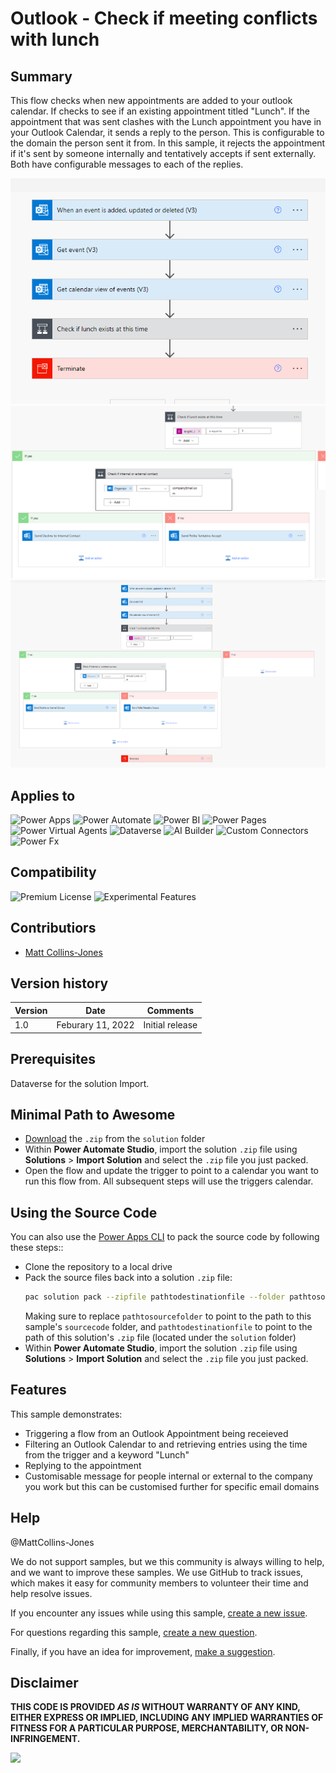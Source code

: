 # Outlook - Check if meeting conflicts with lunch

## Summary

This flow checks when new appointments are added to your outlook calendar. If checks to see if an existing appointment titled "Lunch". If the appointment that was sent clashes with the Lunch appointment you have in your Outlook Calendar, it sends a reply to the person. This is configurable to the domain the person sent it from. In this sample, it rejects the appointment if it's sent by someone internally and tentatively accepts if sent externally. Both have configurable messages to each of the replies.

![Collapsed Flow](assets/CollapseFlow.png)
![Check Conditions](assets/CheckConditions.png)
![Whole Flow](assets/WholeFlow.png)

## Applies to

![Power Apps](https://img.shields.io/badge/Power%20Apps-No-red "No")
![Power Automate](https://img.shields.io/badge/Power%20Automate-Yes-green "Yes")
![Power BI](https://img.shields.io/badge/Power%20BI-No-red "No")
![Power Pages](https://img.shields.io/badge/Power%20Pages-No-red "No")
![Power Virtual Agents](https://img.shields.io/badge/Power%20Virtual%20Agents-No-red "No")
![Dataverse](https://img.shields.io/badge/Dataverse-No-red "No")
![AI Builder](https://img.shields.io/badge/AI%20Builder-No-red "No")
![Custom Connectors](https://img.shields.io/badge/Custom%20Connectors-No-red "No")
![Power Fx](https://img.shields.io/badge/Power%20Fx-No-red "No")

## Compatibility
![Premium License](https://img.shields.io/badge/Premium%20License-Not%20Required-red.svg "Premium license not required")
![Experimental Features](https://img.shields.io/badge/Experimental%20Features-No-red.svg "Does not rely on experimental features")



## Contributiors

 * [Matt Collins-Jones](https://github.com/MattCollins-Jones) 

## Version history

Version|Date|Comments
-------|----|--------
1.0|Feburary 11, 2022|Initial release

## Prerequisites

Dataverse for the solution Import.



## Minimal Path to Awesome

* [Download](./solution/OutlookCheckIfConflictWithLunch.zip) the `.zip` from the `solution` folder
* Within **Power Automate Studio**, import the solution `.zip` file using **Solutions** > **Import Solution** and select the `.zip` file you just packed.
* Open the flow and update the trigger to point to a calendar you want to run this flow from. All subsequent steps will use the triggers calendar.

## Using the Source Code

You can also use the [Power Apps CLI](https://docs.microsoft.com/powerapps/developer/data-platform/powerapps-cli) to pack the source code by following these steps::

* Clone the repository to a local drive
* Pack the source files back into a solution `.zip` file:
  ```bash
  pac solution pack --zipfile pathtodestinationfile --folder pathtosourcefolder
  ```
  Making sure to replace `pathtosourcefolder` to point to the path to this sample's `sourcecode` folder, and `pathtodestinationfile` to point to the path of this solution's `.zip` file (located under the `solution` folder)
* Within **Power Automate Studio**, import the solution `.zip` file using **Solutions** > **Import Solution** and select the `.zip` file you just packed.

## Features

This sample demonstrates:

* Triggering a flow from an Outlook Appointment being receieved
* Filtering an Outlook Calendar to and retrieving entries using the time from the trigger and a keyword "Lunch"
* Replying to the appointment
* Customisable message for people internal or external to the company you work but this can be customised further for specific email domains

## Help
@MattCollins-Jones


We do not support samples, but we this community is always willing to help, and we want to improve these samples. We use GitHub to track issues, which makes it easy for  community members to volunteer their time and help resolve issues.

If you encounter any issues while using this sample, [create a new issue](https://github.com/pnp/powerautomate-samples/issues/new?assignees=&labels=Needs%3A+Triage+%3Amag%3A%2Ctype%3Abug-suspected&template=bug-report.yml&sample=YOURSAMPLENAME&authors=@YOURGITHUBUSERNAME&title=YOURSAMPLENAME%20-%20).

For questions regarding this sample, [create a new question](https://github.com/pnp/powerautomate-samples/issues/new?assignees=&labels=Needs%3A+Triage+%3Amag%3A%2Ctype%3Abug-suspected&template=question.yml&sample=YOURSAMPLENAME&authors=@YOURGITHUBUSERNAME&title=YOURSAMPLENAME%20-%20).

Finally, if you have an idea for improvement, [make a suggestion](https://github.com/pnp/powerautomate-samples/issues/new?assignees=&labels=Needs%3A+Triage+%3Amag%3A%2Ctype%3Abug-suspected&template=suggestion.yml&sample=YOURSAMPLENAME&authors=@YOURGITHUBUSERNAME&title=YOURSAMPLENAME%20-%20).

## Disclaimer

**THIS CODE IS PROVIDED *AS IS* WITHOUT WARRANTY OF ANY KIND, EITHER EXPRESS OR IMPLIED, INCLUDING ANY IMPLIED WARRANTIES OF FITNESS FOR A PARTICULAR PURPOSE, MERCHANTABILITY, OR NON-INFRINGEMENT.**

<img src="https://m365-visitor-stats.azurewebsites.net/powerplatform-samples/samples/Outlook-check-if-meeting-conflicts-with-lunch" />
